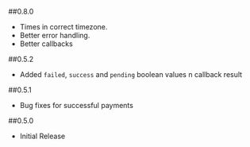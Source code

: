 ##0.8.0


 - Times in correct timezone.
 - Better error handling.
 - Better callbacks

##0.5.2

 - Added `failed`, `success` and `pending` boolean values n callback result

##0.5.1

 - Bug fixes for successful payments

##0.5.0

 - Initial Release
